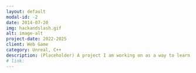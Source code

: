 ```yaml
---
layout: default
modal-id: -2
date: 2014-07-20
img: hackandslash.gif
alt: image-alt
project-date: 2022-2025
client: Web Game
category: Unreal, C++
description: (Placeholder) A project I am working on as a way to learn UE5
# link: 
---
```

